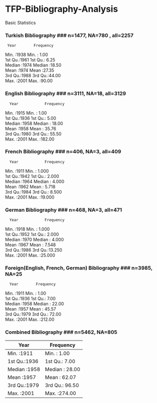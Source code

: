 # TFP-Bibliography-Analysis


Basic Statistics
###  Turkish Bibliography ###  n=1477,  NA=780 , all=2257
     Year        Frequency    
 Min.   :1938     Min.   : 1.00  
 1st Qu.:1961   1st Qu.: 6.25  
 Median :1974   Median :18.50  
 Mean   :1974   Mean   :27.35  
 3rd Qu.:1988   3rd Qu.:44.00  
 Max.   :2001    Max.   :90.00  

###  English Bibliography ### n=3111, NA=18,  all=3129
      Year            Frequency         
 Min.   :1915   Min.   :  1.00  
 1st Qu.:1936   1st Qu.:  5.00  
 Median :1958   Median : 18.00  
 Mean   :1958   Mean   : 35.76  
 3rd Qu.:1980   3rd Qu.: 55.50  
 Max.   :2001   Max.   :182.00  

###  French Bibliography ### n=406, NA=3, all=409
      Year            Frequency         
 Min.   :1911   Min.   : 1.000  
 1st Qu.:1942   1st Qu.: 2.000  
 Median :1964   Median : 4.000  
 Mean   :1962   Mean   : 5.718  
 3rd Qu.:1984   3rd Qu.: 8.500  
 Max.   :2001   Max.   :19.000  

###  German Bibliography ### n=468, NA=3, all=471
      Year            Frequency         
 Min.   :1918   Min.   : 1.000  
 1st Qu.:1952   1st Qu.: 2.000  
 Median :1970   Median : 4.000  
 Mean   :1967   Mean   : 7.548  
 3rd Qu.:1986   3rd Qu.:13.250  
 Max.   :2001   Max.   :25.000  

###  Foreign(English, French, German) Bibliography ### n=3985, NA=25

      Year        Frequency    
 Min.   :1911   Min.   :  1.00  
 1st Qu.:1936   1st Qu.:  7.00  
 Median :1958   Median : 22.00  
 Mean   :1957   Mean   : 45.57  
 3rd Qu.:1979   3rd Qu.: 72.00  
 Max.   :2001   Max.   :212.00  

###  Combined Bibliography ###  n=5462, NA=805

|      Year      |      Frequency  |
| -- | -- |
| Min.   :1911  | Min.   :  1.00  |
| 1st Qu.:1936  | 1st Qu.:  7.00  |
| Median :1958  | Median : 28.00  |
| Mean   :1957  | Mean   : 62.07  |
| 3rd Qu.:1979  | 3rd Qu.: 96.50  |
| Max.   :2001  | Max.   :274.00  |
